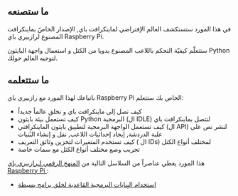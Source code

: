 ## ما ستصنعه

في هذا المورد ستستكشف العالم الإفتراضي لماينكرافت باي, الإصدار الخاصّ بماينكرافت المصنوع لرازبيري باي Raspberry Pi.

ستتعلّم كيفيّة التحكم باللاعب المصنوع يدويا من الكتل و استعمال واجهة البايثون Python لتوجيه العالم حولك.

## ما ستتعلمه

باتباعك لهذا المورد مع رازبيري باي Raspberry Pi الخاص بك ستتعلم:

- كيف تصل إلى ماينكرافت باي و تخلق عالماً جديداً
- كيف تستعمل بيئة بايثون Python البرمجية (ال IDLE) لتتصل بماينكرافت باي
- كيف تستعمل الواجهة البرمجية لتطبيق بايثون الماينكرافتي (ال API) لنشر نص على علبة الدردشة, إيجاد إحداثيات اللاعب, نقل و إنشاء البُنيات
- كيف تستخدم المتغيرات لتخزين وثائق التعريف ( ال IDs) لمختلف أنواع الكتل
- تجريب وصع مختلف أنواع الكتل مع سمات خاصة

هذا المورد يغطي عناصراً من السلاسل التالية من [ المنهج الرقمي لـرازبيري باي Raspberry Pi ](https://www.raspberrypi.org/curriculum/):

- [استخدام البِنايات البرمجية القاعدية لخلق برامج بسيطة](https://www.raspberrypi.org/curriculum/programming/creator)